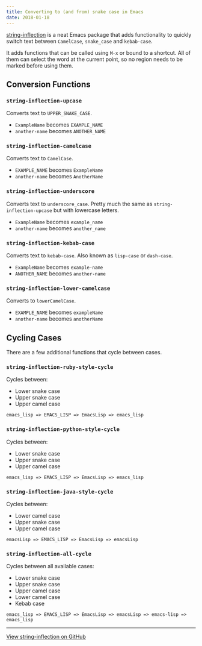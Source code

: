 ```yaml
---
title: Converting to (and from) snake case in Emacs
date: 2018-01-18
---
```


[string-inflection](https://github.com/akicho8/string-inflection) is a neat
Emacs package that adds functionality to quickly switch text between `CamelCase`,
`snake_case` and `kebab-case`.

It adds functions that can be called using `M-x` or bound to a shortcut. All of
them can select the word at the current point, so no region needs to be marked
before using them.


## Conversion Functions


### `string-inflection-upcase`

Converts text to `UPPER_SNAKE_CASE`.

  - `ExampleName` becomes `EXAMPLE_NAME`
  - `another-name` becomes `ANOTHER_NAME`


### `string-inflection-camelcase`

Converts text to `CamelCase`.

  - `EXAMPLE_NAME` becomes `ExampleName`
  - `another-name` becomes `AnotherName`


### `string-inflection-underscore`

Converts text to `underscore_case`. Pretty much the same as
`string-inflection-upcase` but with lowercase letters.

  - `ExampleName` becomes `example_name`
  - `another-name` becomes `another_name`


### `string-inflection-kebab-case`

Converts text to `kebab-case`. Also known as `lisp-case` or `dash-case`.

  - `ExampleName` becomes `example-name`
  - `ANOTHER_NAME` becomes `another-name`


### `string-inflection-lower-camelcase`

Converts to `lowerCamelCase`.

  - `EXAMPLE_NAME` becomes `exampleName`
  - `another-name` becomes `anotherName`


## Cycling Cases

There are a few additional functions that cycle between cases.


### `string-inflection-ruby-style-cycle`

Cycles between:
  - Lower snake case
  - Upper snake case
  - Upper camel case


```
emacs_lisp => EMACS_LISP => EmacsLisp => emacs_lisp
```

### `string-inflection-python-style-cycle`

Cycles between:
  - Lower snake case
  - Upper snake case
  - Upper camel case

```
emacs_lisp => EMACS_LISP => EmacsLisp => emacs_lisp
```


### `string-inflection-java-style-cycle`

Cycles between:
  - Lower camel case
  - Upper snake case
  - Upper camel case

```
emacsLisp => EMACS_LISP => EmacsLisp => emacsLisp
```


### `string-inflection-all-cycle`

Cycles between all available cases:
  - Lower snake case
  - Upper snake case
  - Upper camel case
  - Lower camel case
  - Kebab case

```
emacs_lisp => EMACS_LISP => EmacsLisp => emacsLisp => emacs-lisp => emacs_lisp
```

---

<p class="project-information">
    <a href="https://github.com/akicho8/string-inflection" class="button">
        View string-inflection on GitHub
    </a>
</p>
